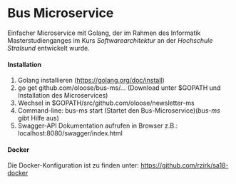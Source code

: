 # Bus Microservice
Einfacher Microservice mit Golang, der im Rahmen des Informatik Masterstudienganges im Kurs *Softwarearchitektur* an der *Hochschule Stralsund* entwickelt wurde.

#### Installation
1. Golang installieren (https://golang.org/doc/install)
3. go get github.com/oloose/bus-ms/... (Download unter $GOPATH und Installation des Microservices)
4. Wechsel in $GOPATH/src/github.com/oloose/newsletter-ms
5. Command-line: bus-ms start (Startet den Bus-Microservice)(*bus-ms* gibt Hilfe aus)
6. Swagger-API Dokumentation aufrufen in Browser z.B.: localhost:8080/swagger/index.html

#### Docker
Die Docker-Konfiguration ist zu finden unter: https://github.com/rzirk/sa18-docker
